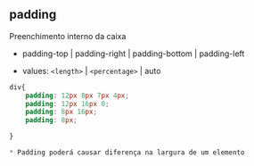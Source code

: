 ## padding 
Preenchimento interno da caixa

- padding-top | padding-right | padding-bottom | padding-left

- values: `<length>` | `<percentage>` | auto

```css
div{
    padding: 12px 8px 7px 4px;
    padding: 12px 16px 0;
    padding: 8px 16px;
    padding: 8px;

}

* Padding poderá causar diferença na largura de um elemento